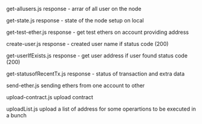 get-allusers.js 
response - arrar of all user on the node 

get-state.js
response - state of the node setup on local 

get-test-ether.js
response - get test ethers on account providing address

create-user.js
response - created user name if status code (200) 

get-userIfExists.js
response - get user address if user found status code (200) 

get-statusofRecentTx.js
response - status of transaction and extra data 


send-ether.js
sending ethers from one account to other 

upload-contract.js
upload contract 


uploadList.js 
upload a list of address for some operartions to be executed in a bunch
